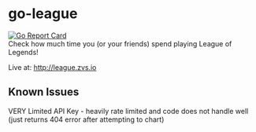 # go-league
[![Go Report Card](https://goreportcard.com/badge/github.com/schuermannator/go-league)](https://goreportcard.com/report/github.com/schuermannator/go-league)  
Check how much time you (or your friends) spend playing League of Legends!  

Live at: http://league.zvs.io  

## Known Issues

VERY Limited API Key - heavily rate limited and code does not handle well (just returns 404 error after attempting to chart)
